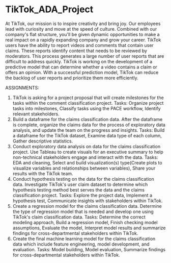 # TikTok_ADA_Project
At TikTok, our mission is to inspire creativity and bring joy. Our employees lead with curiosity and move at the speed of culture. Combined with our company's flat structure, you'll be given dynamic opportunities to make a real impact on a rapidly expanding company and grow your career.
TikTok users have the ability to report videos and comments that contain user claims. These reports identify content that needs to be reviewed by moderators. This process generates a large number of user reports that are difficult to address quickly. 
TikTok is working on the development of a predictive model that can determine whether a video contains a claim or offers an opinion. With a successful prediction model, TikTok can reduce the backlog of user reports and prioritize them more efficiently.

ASSIGNMENTS:
1. TikTok is asking for a project proposal that will create milestones for the tasks within the comment classification project.
   Tasks: Organize project tasks into milestones, Classify tasks using the PACE workflow, Identify relevant stakeholders.
2. Build a dataframe for the claims classification data. After the dataframe is complete, organize the claims data for the process of exploratory data analysis, and update the team on the progress and insights.
   Tasks: Build a dataframe for the TikTok dataset, Examine data type of each column, Gather descriptive statistics.
3. Conduct exploratory data analysis on data for the claims classification project. Use Tableau to create visuals for an executive summary to help non-technical stakeholders engage and interact with the data.
   Tasks: EDA and cleaning, Select and build visualization(s) type(Create plots to visualize variables and relationships between variables), Share your results with the TikTok team.
4. Conduct hypothesis testing on the data for the claims classification data. Investigate TikTok's user claim dataset to determine which hypothesis testing method best serves the data and the claims classification project.
   Tasks: Explore the project data, Implement a hypothesis test, Communicate insights with stakeholders within TikTok.
5. Create a regression model for the claims classification data. Determine the type of regression model that is needed and develop one using TikTok's claim classification data.
   Tasks: Determine the correct modeling approach, Build a regression model, Finish checking model assumptions, Evaluate the model, Interpret model results and summarize findings for cross-departmental stakeholders within TikTok.
6. Create the final machine learning model for the claims classification data which include feature engineering, model development, and evaluation.
   Tasks: Model building, Model evaluation, Summarize findings for cross-departmental stakeholders within TikTok.

